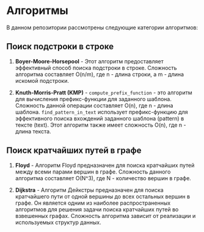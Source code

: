 # Алгоритмы

В данном репозитории рассмотрены следующие категории алгоритмов:

## Поиск подстроки в строке
1. **Boyer-Moore-Horsepool** - Этот алгоритм предоставляет эффективный способ поиска подстроки в строке. Сложность алгоритма составляет O(n/m), где n - длина строки, а m - длина искомой подстроки.

2. **Knuth-Morris-Pratt (KMP)** - `compute_prefix_function` - это алгоритм для вычисления префикс-функции для заданного шаблона. Сложность данной операции составляет O(n), где n - длина шаблона. `find_pattern_in_text` использует префикс-функцию для эффективного поиска вхождений заданного шаблона (pattern) в тексте (text). Этот алгоритм также имеет сложность O(n), где n - длина текста.

## Поиск кратчайших путей в графе
1. **Floyd** - Алгоритм Floyd предназначен для поиска кратчайших путей между всеми парами вершин в графе. Сложность данного алгоритма составляет O(N^3), где N - количество вершин в графе.

2. **Dijkstra** - Алгоритм Дейкстры предназначен для поиска кратчайшего пути от одной вершины до всех остальных вершин в графе. Он является одним из наиболее распространенных алгоритмов для решения задачи поиска кратчайших путей во взвешенных графах. Сложность алгоритма зависит от реализации и используемых структур данных.

